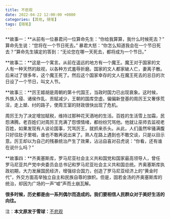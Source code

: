 ```yaml
---
title: 不悲观
date: 2022-04-22 12:00:00 +0800
categories: [其他, 随笔]
tags: [随笔]
---
```


**故事一：**从前有一位暴君问一位算命先生：“你给我算算，我什么时候死去？” 算命先生说：“您将在一个节日死去。” 暴君大怒：“你怎么知道我会在一个节日死去？”算命先生镇定的答到：“无论您在哪一天死去，都将成为一个节日。”

**故事二：**这是一个寓言。从前在遥远的地方有一个魔王。魔王对于国家的文人有一种天然的敌视，以各种方式羞辱折磨。国家的文人都家破人亡，妻离子散。后来过了很多年，这个魔王死了。然后这个国家幸存的文人在魔王死去的忌日的次日设了一个节日，叫文人节。

**故事三：**厉王姬胡是周朝的第十代国王，当政时国力已出现衰象。这时候，外族入侵、诸侯作乱、贡赋减少，王朝的国库空虚。偏偏新登基的周厉王又奢侈荒淫，走上桀、纣的路子，使周王室的财政很快出现了危机。

周厉王为了决定增加赋税，维持过那种花天酒地的生活。百姓的生活雪上加霜，民怨沸腾。老百姓们对周厉王充满了怨恨情绪，都纷纷咒骂他。他就让巫师去监视老百姓，如果发现有人谈论国事，咒骂厉王，就抓来杀头。从此，人们虽然牢骚满腹只好往肚子里咽，谁也不敢再说出来了。熟人在路上遇到也不敢交谈，只是以目示意。厉王却以为自己的残暴统治产生了效果，沾沾自喜对召虎说：“你看，还有谁在说什么吗？”

**故事四：**齐奥塞斯库，罗马尼亚社会主义共和国党和国家最高领导人，曾任罗马尼亚共产党中央委员会总书记和罗马尼亚社会主义共和国总统。齐奥塞斯库执政初期，大力发展国民经济，增强综合国力，创造了罗马尼亚经济上的“黄金时代”，外交方面高举独立自主和民族自尊的旗帜。但是，固若金汤的齐奥塞斯库的统治，却因为广场的一声“嘘”声而土崩瓦解。

**很多时候，历史都是由一系列偶尔而造成的。我们要相信人民群众对于美好生活的向往。**

注：**本文原发于雪球：**[不悲观](https://xueqiu.com/6183701039/217910626)